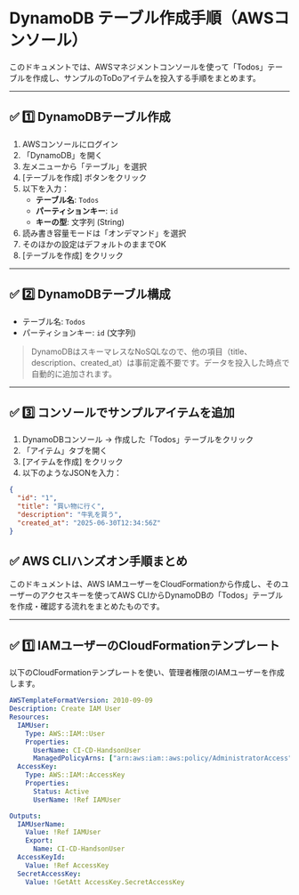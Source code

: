 # DynamoDB テーブル作成手順（AWSコンソール）

このドキュメントでは、AWSマネジメントコンソールを使って「Todos」テーブルを作成し、サンプルのToDoアイテムを投入する手順をまとめます。

---

## ✅ 1️⃣ DynamoDBテーブル作成

1. AWSコンソールにログイン
2. 「DynamoDB」を開く
3. 左メニューから「テーブル」を選択
4. [テーブルを作成] ボタンをクリック
5. 以下を入力：
   - **テーブル名**: `Todos`
   - **パーティションキー**: `id`
   - **キーの型**: 文字列 (String)
6. 読み書き容量モードは「オンデマンド」を選択
7. そのほかの設定はデフォルトのままでOK
8. [テーブルを作成] をクリック

---

## ✅ 2️⃣ DynamoDBテーブル構成

- テーブル名: `Todos`
- パーティションキー: `id` (文字列)

> DynamoDBはスキーマレスなNoSQLなので、他の項目（title、description、created_at）は事前定義不要です。データを投入した時点で自動的に追加されます。

---

## ✅ 3️⃣ コンソールでサンプルアイテムを追加

1. DynamoDBコンソール → 作成した「Todos」テーブルをクリック
2. 「アイテム」タブを開く
3. [アイテムを作成] をクリック
4. 以下のようなJSONを入力：

```json
{
  "id": "1",
  "title": "買い物に行く",
  "description": "牛乳を買う",
  "created_at": "2025-06-30T12:34:56Z"
}
```

## ✅ AWS CLIハンズオン手順まとめ

このドキュメントは、AWS IAMユーザーをCloudFormationから作成し、そのユーザーのアクセスキーを使ってAWS CLIからDynamoDBの「Todos」テーブルを作成・確認する流れをまとめたものです。

---

## ✅ 1️⃣ IAMユーザーのCloudFormationテンプレート

以下のCloudFormationテンプレートを使い、管理者権限のIAMユーザーを作成します。

```yaml
AWSTemplateFormatVersion: 2010-09-09
Description: Create IAM User
Resources:
  IAMUser:
    Type: AWS::IAM::User
    Properties:
      UserName: CI-CD-HandsonUser
      ManagedPolicyArns: ["arn:aws:iam::aws:policy/AdministratorAccess"]
  AccessKey:
    Type: AWS::IAM::AccessKey
    Properties:
      Status: Active
      UserName: !Ref IAMUser

Outputs:
  IAMUserName:
    Value: !Ref IAMUser
    Export:
      Name: CI-CD-HandsonUser
  AccessKeyId:
    Value: !Ref AccessKey
  SecretAccessKey:
    Value: !GetAtt AccessKey.SecretAccessKey

